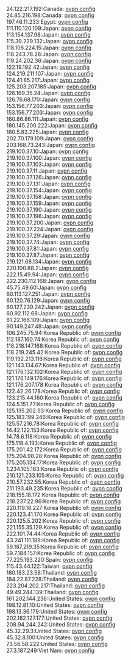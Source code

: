 24.122.217.192:Canada: [ovpn config](vpn/24_122_217_192.ovpn)  
24.85.216.198:Canada: [ovpn config](vpn/24_85_216_198.ovpn)  
197.46.11.233:Egypt: [ovpn config](vpn/197_46_11_233.ovpn)  
111.110.120.109:Japan: [ovpn config](vpn/111_110_120_109.ovpn)  
113.154.137.98:Japan: [ovpn config](vpn/113_154_137_98.ovpn)  
115.39.229.132:Japan: [ovpn config](vpn/115_39_229_132.ovpn)  
118.106.224.15:Japan: [ovpn config](vpn/118_106_224_15.ovpn)  
118.243.78.28:Japan: [ovpn config](vpn/118_243_78_28.ovpn)  
119.24.202.36:Japan: [ovpn config](vpn/119_24_202_36.ovpn)  
122.19.192.42:Japan: [ovpn config](vpn/122_19_192_42.ovpn)  
124.219.211.107:Japan: [ovpn config](vpn/124_219_211_107.ovpn)  
124.41.85.217:Japan: [ovpn config](vpn/124_41_85_217.ovpn)  
125.203.207.185:Japan: [ovpn config](vpn/125_203_207_185.ovpn)  
126.169.35.24:Japan: [ovpn config](vpn/126_169_35_24.ovpn)  
126.76.68.170:Japan: [ovpn config](vpn/126_76_68_170.ovpn)  
153.156.77.203:Japan: [ovpn config](vpn/153_156_77_203.ovpn)  
153.156.77.203:Japan: [ovpn config](vpn/153_156_77_203.ovpn)  
160.86.86.111:Japan: [ovpn config](vpn/160_86_86_111.ovpn)  
180.145.200.222:Japan: [ovpn config](vpn/180_145_200_222.ovpn)  
180.5.83.225:Japan: [ovpn config](vpn/180_5_83_225.ovpn)  
202.70.179.109:Japan: [ovpn config](vpn/202_70_179_109.ovpn)  
203.168.73.243:Japan: [ovpn config](vpn/203_168_73_243.ovpn)  
219.100.37.10:Japan: [ovpn config](vpn/219_100_37_10.ovpn)  
219.100.37.100:Japan: [ovpn config](vpn/219_100_37_100.ovpn)  
219.100.37.103:Japan: [ovpn config](vpn/219_100_37_103.ovpn)  
219.100.37.11:Japan: [ovpn config](vpn/219_100_37_11.ovpn)  
219.100.37.126:Japan: [ovpn config](vpn/219_100_37_126.ovpn)  
219.100.37.131:Japan: [ovpn config](vpn/219_100_37_131.ovpn)  
219.100.37.154:Japan: [ovpn config](vpn/219_100_37_154.ovpn)  
219.100.37.158:Japan: [ovpn config](vpn/219_100_37_158.ovpn)  
219.100.37.159:Japan: [ovpn config](vpn/219_100_37_159.ovpn)  
219.100.37.190:Japan: [ovpn config](vpn/219_100_37_190.ovpn)  
219.100.37.196:Japan: [ovpn config](vpn/219_100_37_196.ovpn)  
219.100.37.200:Japan: [ovpn config](vpn/219_100_37_200.ovpn)  
219.100.37.224:Japan: [ovpn config](vpn/219_100_37_224.ovpn)  
219.100.37.29:Japan: [ovpn config](vpn/219_100_37_29.ovpn)  
219.100.37.74:Japan: [ovpn config](vpn/219_100_37_74.ovpn)  
219.100.37.81:Japan: [ovpn config](vpn/219_100_37_81.ovpn)  
219.100.37.87:Japan: [ovpn config](vpn/219_100_37_87.ovpn)  
219.121.68.134:Japan: [ovpn config](vpn/219_121_68_134.ovpn)  
220.100.88.2:Japan: [ovpn config](vpn/220_100_88_2.ovpn)  
222.15.49.94:Japan: [ovpn config](vpn/222_15_49_94.ovpn)  
222.230.112.168:Japan: [ovpn config](vpn/222_230_112_168.ovpn)  
45.75.49.60:Japan: [ovpn config](vpn/45_75_49_60.ovpn)  
60.113.127.251:Japan: [ovpn config](vpn/60_113_127_251.ovpn)  
60.120.76.129:Japan: [ovpn config](vpn/60_120_76_129.ovpn)  
60.127.239.242:Japan: [ovpn config](vpn/60_127_239_242.ovpn)  
60.92.112.68:Japan: [ovpn config](vpn/60_92_112_68.ovpn)  
61.22.166.109:Japan: [ovpn config](vpn/61_22_166_109.ovpn)  
90.149.247.48:Japan: [ovpn config](vpn/90_149_247_48.ovpn)  
106.245.75.94:Korea Republic of: [ovpn config](vpn/106_245_75_94.ovpn)  
112.187.160.74:Korea Republic of: [ovpn config](vpn/112_187_160_74.ovpn)  
118.218.147.168:Korea Republic of: [ovpn config](vpn/118_218_147_168.ovpn)  
118.219.245.42:Korea Republic of: [ovpn config](vpn/118_219_245_42.ovpn)  
119.192.213.116:Korea Republic of: [ovpn config](vpn/119_192_213_116.ovpn)  
121.143.134.67:Korea Republic of: [ovpn config](vpn/121_143_134_67.ovpn)  
121.176.132.102:Korea Republic of: [ovpn config](vpn/121_176_132_102.ovpn)  
121.176.149.176:Korea Republic of: [ovpn config](vpn/121_176_149_176.ovpn)  
121.176.207.178:Korea Republic of: [ovpn config](vpn/121_176_207_178.ovpn)  
122.42.26.178:Korea Republic of: [ovpn config](vpn/122_42_26_178.ovpn)  
123.215.44.160:Korea Republic of: [ovpn config](vpn/123_215_44_160.ovpn)  
124.5.151.77:Korea Republic of: [ovpn config](vpn/124_5_151_77.ovpn)  
125.135.202.93:Korea Republic of: [ovpn config](vpn/125_135_202_93.ovpn)  
125.183.199.246:Korea Republic of: [ovpn config](vpn/125_183_199_246.ovpn)  
125.57.216.78:Korea Republic of: [ovpn config](vpn/125_57_216_78.ovpn)  
14.42.122.153:Korea Republic of: [ovpn config](vpn/14_42_122_153.ovpn)  
14.78.6.118:Korea Republic of: [ovpn config](vpn/14_78_6_118.ovpn)  
175.118.4.193:Korea Republic of: [ovpn config](vpn/175_118_4_193.ovpn)  
175.201.42.172:Korea Republic of: [ovpn config](vpn/175_201_42_172.ovpn)  
175.204.98.28:Korea Republic of: [ovpn config](vpn/175_204_98_28.ovpn)  
175.205.134.17:Korea Republic of: [ovpn config](vpn/175_205_134_17.ovpn)  
1.234.105.163:Korea Republic of: [ovpn config](vpn/1_234_105_163.ovpn)  
210.121.233.105:Korea Republic of: [ovpn config](vpn/210_121_233_105.ovpn)  
210.57.232.55:Korea Republic of: [ovpn config](vpn/210_57_232_55.ovpn)  
211.193.49.235:Korea Republic of: [ovpn config](vpn/211_193_49_235.ovpn)  
218.155.18.172:Korea Republic of: [ovpn config](vpn/218_155_18_172.ovpn)  
218.237.22.96:Korea Republic of: [ovpn config](vpn/218_237_22_96.ovpn)  
220.119.18.227:Korea Republic of: [ovpn config](vpn/220_119_18_227.ovpn)  
220.123.41.170:Korea Republic of: [ovpn config](vpn/220_123_41_170.ovpn)  
220.125.5.202:Korea Republic of: [ovpn config](vpn/220_125_5_202.ovpn)  
221.155.35.129:Korea Republic of: [ovpn config](vpn/221_155_35_129.ovpn)  
222.101.74.44:Korea Republic of: [ovpn config](vpn/222_101_74_44.ovpn)  
43.241.111.189:Korea Republic of: [ovpn config](vpn/43_241_111_189.ovpn)  
59.187.219.35:Korea Republic of: [ovpn config](vpn/59_187_219_35.ovpn)  
59.7.184.157:Korea Republic of: [ovpn config](vpn/59_7_184_157.ovpn)  
77.225.193.220:Spain: [ovpn config](vpn/77_225_193_220.ovpn)  
115.43.44.122:Taiwan: [ovpn config](vpn/115_43_44_122.ovpn)  
180.183.23.58:Thailand: [ovpn config](vpn/180_183_23_58.ovpn)  
184.22.87.228:Thailand: [ovpn config](vpn/184_22_87_228.ovpn)  
223.204.202.217:Thailand: [ovpn config](vpn/223_204_202_217.ovpn)  
49.49.244.139:Thailand: [ovpn config](vpn/49_49_244_139.ovpn)  
161.202.144.236:United States: [ovpn config](vpn/161_202_144_236.ovpn)  
198.12.81.10:United States: [ovpn config](vpn/198_12_81_10.ovpn)  
198.13.36.179:United States: [ovpn config](vpn/198_13_36_179.ovpn)  
202.182.127.177:United States: [ovpn config](vpn/202_182_127_177.ovpn)  
208.94.244.242:United States: [ovpn config](vpn/208_94_244_242.ovpn)  
45.32.29.3:United States: [ovpn config](vpn/45_32_29_3.ovpn)  
45.32.8.100:United States: [ovpn config](vpn/45_32_8_100.ovpn)  
73.56.58.222:United States: [ovpn config](vpn/73_56_58_222.ovpn)  
27.3.187.249:Viet Nam: [ovpn config](vpn/27_3_187_249.ovpn)  
